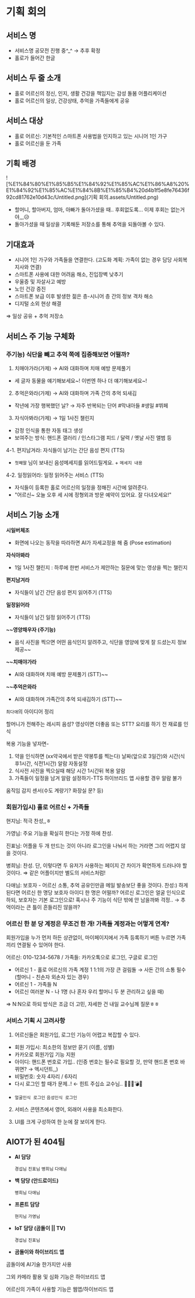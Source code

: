 # 기획 회의

## 서비스 명

- 서비스명 공모전 진행 중^_^ → 추후 확정
- 홀로가 들어간 한글

## 서비스 두 줄 소개

- 홀로 어르신의 정신, 인지, 생활 건강을 책임지는 감성 돌봄 어플리케이션
- 홀로 어르신의 일상, 건강상태, 추억을 가족들에게 공유

## 서비스 대상

- 홀로 어르신: 기본적인 스마트폰 사용법을 인지하고 있는 시니어 1인 가구
- 홀로 어르신을 둔 가족

## 기획 배경

![%E1%84%80%E1%85%B5%E1%84%92%E1%85%AC%E1%86%A8%20%E1%84%92%E1%85%AC%E1%84%8B%E1%85%B4%20d4b1f5e8fe76436f92cd81762e10d43c/Untitled.png](기획 회의.assets/Untitled.png)

- 할머니, 할아버지, 엄마, 아빠가 돌아가셨을 때.. 후회없도록...
이제 후회는 없는거야,,,😥
- 돌아가셨을 때 일상을 기록해둔 저장소를 통해 추억을 되돌아볼 수 있다.

## 기대효과

- 시니어 1인 가구와 가족들을 연결한다.
(고도화 계획: 가족이 없는 경우 담당 사회복지사와 연결)
- 스마트폰 사용에 대한 어려움 해소, 진입장벽 낮추기
- 우울증 및 자살사고 예방
- 노인 건강 증진
- 스마트폰 보급 이후 발생한 젊은 층-시니어 층 간의 정보 격차 해소
- 디지털 소외 현상 해결

⇒ 일상 공유 + 추억 저장소

## 서비스 주 기능 구체화

### 주기능) 식단을 빼고 추억 쪽에 집중해보면 어떨까?

1. 치매야가라(가제) → AI와 대화하며 치매 예방 문제풀기
- 세 글자 동물을 얘기해보세요~! 이번엔 하나 더 얘기해보세요~!

 2. 추억은와라(가제) → AI와 대화하며 가족 간의 추억 되새김

- 작년에 가장 행복했던 날? → 자주 반복되는 단어 #막내아들 #생일 #뷔페

 3. 자식아봐라(가제) → 1일 1사진 챌린지

- 감정 인식을 통한 자동 태그 생성
- 보여주는 방식: 핸드폰 갤러리 / 인스타그램 피드 / 달력 / 옛날 사진 앨범 등

 4-1. 편지남겨라: 자식들이 남기는 간단 음성 편지 (TTS)

- `첫째딸` 님이 보내신 음성메세지를 읽어드릴게요. + `메세지 내용`

 4-2. 일정읽어라: 일정 읽어주는 서비스 (TTS)

- 자식들이 등록한 홀로 어르신의 일정을 정해진 시간에 알려준다.
- "어르신~ 오늘 오후 세 시에 정형외과 방문 예약이 있어요. 잘 다녀오세요!"

## 서비스 기능 소개

**시일버체조**
- 화면에 나오는 동작을 따라하면 AI가 자세교정을 해 줌 (Pose estimation)

**자식아봐라**
- 1일 1사진 챌린지 : 하루에 한번 서비스가 제안하는 질문에 맞는 영상을 찍는 챌린지

**편지남겨라**
- 자식들이 남긴 간단 음성 편지 읽어주기 (TTS)

**일정읽어라**
- 자식들이 남긴 일정 읽어주기 (TTS)

**~~영양채우자 (주기능)**
- 음식 사진을 찍으면 어떤 음식인지 알려주고, 식단을 영양에 맞게 잘 드셨는지 정보 제공~~

**~~치매야가라**
- AI와 대화하며 치매 예방 문제풀기 (STT)~~

**~~추억은와라**
- AI와 대화하며 가족간의 추억 되새김하기 (STT)~~

`최다애`의 아이디어 정리

할머니가 전해주는 레시피
음성? 영상이면 더좋음 또는 STT?
요리를 하기 전 재료를 인식

복용 기능을 넣자면-
1. 약을 인식하면 (xx약국에서 받은 약봉투를 찍는다) 날짜(앞으로 3일간)와 시간(식후1시간, 식전1시간) 알람 자동설정
2. 식사전 사진을 찍으실때 해당 시간 1시간뒤 복용 알람
3. 가족들이 일정을 남겨 알람 설정하기-TTS
하이브리드 앱 사용할 경우 알람 불가

움직임 감지 센서(수도 계량기? 화장실 문? 등)

### 회원가입시) 홀로 어르신 + 가족들

현지님: 적극 찬성,,ㅎ

가영님: 주요 기능을 확실히 한다는 가정 하에 찬성.

진표님: 어플을 두 개 만드는 것이 아니라 로그인을 나눠서 하는 거라면 그리 어렵지 않을 것이다.

병희님: 찬성. 단, 이렇다면 두 유저가 사용하는 페이지 간 차이가 확연하게 드러나야 할 것이다.
⇒ 같은 어플이지만 별도의 서비스처럼!

다애님: 보호자 - 어르신 소통, 추억 공유인만큼 메일 발송보단 좋을 것이다. 찬성:)
하게 된다면 어르신 한 명당 보호자 아이디 한 명은 어떨까?
어르신 로그인은 얼굴 인식으로 하되, 보호자는 기본 로그인으로!
혹시나 주 기능이 식단 밖에 안 남을까봐 걱정.. → 추억이라는 큰 틀이 흔들리진 않을까?

### 어르신 한 분 당 계정은 무조건 한 개! 가족들 계정과는 어떻게 연계?

회원가입을 누가 먼저 하든 상관없이, 마이페이지에서 가족 등록하기 버튼 누르면 가족끼리 연결될 수 있어야 한다.

어르신: 010-1234-5678 / 가족들: 카카오톡으로 로그인, 구글로 로그인

- 어르신 1 - 홀로 어르신의 가족 계정 1
1:1의 가장 큰 걸림돌 → 사돈 간의 소통 필수 (할머니 - 친손자 외손자 있는 경우)
- 어르신 1 - 가족들 N
- 어르신 여러분 N - 나 1명 (나 혼자 우리 할머니 두 분 관리하고 싶을 때)

⇒ N:N으로 하되 방식은 조금 더 고민, 자세한 건 내일 교수님께 질문ㅎㅎ

### 서비스 기획 시 고려사항

1. 어르신들은 회원가입, 로그인 기능이 어렵고 복잡할 수 있다.
- 회원 가입시: 최소한의 정보만 묻기 (이름, 성별)
- 카카오로 회원가입 기능 지원
- 아이디: 핸드폰 번호로 가입.. (인증 번호는 필수로 필요할 것, 만약 핸드폰 번호 바뀌면? → 엑시던트,,)
- 비밀번호: 숫자 4자리 / 6자리
- 다시 로그인 할 때가 문제..! ← 힌트 주십쇼 교수님.. 🎈🎈🎃💣🍕
+ `얼굴인식 로그인` `음성인식 로그인`

2. 서비스 콘텐츠에서 영어, 외래어 사용을 최소화한다.

3. UI를 크게 구성하여 한 눈에 잘 보이게 한다.

## AIOT가 된 404팀

- **AI 담당**

    `경섭님` `진표님` `병희님` `다애님`

- **백 담당 (안드로이드)**

    `병희님` `다애님`

- **프론트 담당**

    `현지님` `가영님`

- **IoT 담당 (곰돌이 || TV)**

    `경섭님` `진표님`

- **곰돌이와 하이브리드 앱**

곰돌이에 AI기술 한가지만 사용

그외 카메라 활용 및 심화 기능은 하이브리드 앱

어르신의 가족이 사용할 기능은 웹앱/하이브리드 앱
